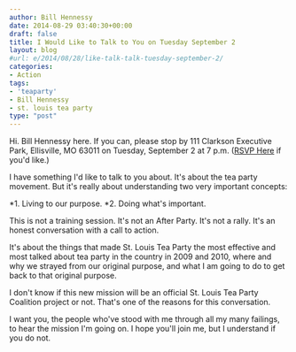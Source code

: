```yaml
---
author: Bill Hennessy
date: 2014-08-29 03:40:30+00:00
draft: false
title: I Would Like to Talk to You on Tuesday September 2
layout: blog
#url: e/2014/08/28/like-talk-talk-tuesday-september-2/
categories:
- Action
tags:
- 'teaparty'
- Bill Hennessy
- st. louis tea party
type: "post"
---
```


Hi. Bill Hennessy here. If you can, please stop by 111 Clarkson Executive Park, Ellisville, MO 63011 on Tuesday, September 2 at 7 p.m. ([RSVP Here](https://www.facebook.com/events/633186240135605/?context=create&source=49) if you'd like.)





I have something I'd like to talk to you about. It's about the tea party movement. But it's really about understanding two very important concepts:






*1. Living to our purpose.
*2. Doing what's important.




This is not a training session. It's not an After Party. It's not a rally. It's an honest conversation with a call to action.





It's about the things that made St. Louis Tea Party the most effective and most talked about tea party in the country in 2009 and 2010, where and why we strayed from our original purpose, and what I am going to do to get back to that original purpose.





I don't know if this new mission will be an official St. Louis Tea Party Coalition project or not. That's one of the reasons for this conversation.





I want you, the people who've stood with me through all my many failings, to hear the mission I'm going on. I hope you'll join me, but I understand if you do not.
